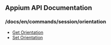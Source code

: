 ## Appium API Documentation

  ### /docs/en/commands/session/orientation

<div class="api-index">

<ul>
    <li><a href='/docs/en/commands/session/orientation/get-orientation.md'>Get Orientation</a></li>
    <li><a href='/docs/en/commands/session/orientation/set-orientation.md'>Set Orientation</a></li>
</ul>
</div>
